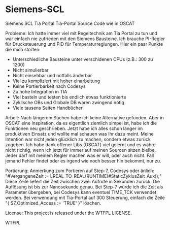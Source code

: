 # Siemens-SCL
Siemens SCL Tia Portal Tia-Portal Source Code wie in OSCAT 

Probleme:
Ich hatte immer viel mit Regeltechnik am Tia Portal zu tun und war einfach nie zufrieden mit den Siemens Bausteine. Ich brauche PI-Regler für Drucksteuerung und PID für Temperaturreglungen. Hier ein paar Punkte die mich störten:
- Unterschiedliche Bausteine unter verschidenen CPUs (z.B.: 300 zu 1200)
- Nicht simulierbar
- Nicht einsehbar und notfalls änderbar
- Viel zu kompliziert mit hoher einarbeitung
- Keine Portierbarkeit nach Codesys
- Zu hohe Integration in TIA
- Viel basteln und testen bis endlich etwas funktionierte
- Zyklische OBs und Globale DB waren zwingend nötig 
- Viele tausens Seiten Handbücher

Arbeit:
Nach längerem Suchen habe ich keine Alternative gefunden. Aber in OSCAT eine Inspiration, da es eigentlich ziemlich simpel ist, habe ich die Funktionen neu geschrieben. Jetzt habe ich alles schon länger im produktiven Einsatz und wollte mal schauen was Ihr dazu meint. 
Meine Intention war nicht jeden glücklich zu machen, sondern etwas zurück zugeben. Ich habe dank offener Libs (OSCAT) viel gelernt und es währe nicht richtig, wenn ich jetzt für immer auf meinen Sourcen sitzen bleibe. Jeder darf mit meinem Regler machen was er will, oder auch nicht. Fall jemand Fehler findet oder es irgend wie noch besser hin bekommt, nur zu. 

Portierung:
Anmerkung zum Portieren auf Step-7, Codesys oder änlich:
"#VergangeneZeit := LREAL_TO_REAL(RUNTIME(#StaticZyklusZeit_Aux));"
Diese Zeile liefert die Zeit zwischen zwei Aufrufe in Sekunden zurück. Die Auflösung ist bis zur Nanosekunde genau. Bei Step-7 würde ich die Zeit als Parameter übergeben, bei Codesys kann eventuel TIME_TCK verwendet werden. 
Bei verwendung mit Tia-Portal auf 300 Steuerung, einfach die Zeile "{ S7_Optimized_Access := 'TRUE' }" löschen.

License:
This project is released under the WTFPL LICENSE.

<a href="http://www.wtfpl.net/"><img src="http://www.wtfpl.net/wp-content/uploads/2012/12/wtfpl-badge-4.png"
       width="80" height="15" alt="WTFPL" /></a>
